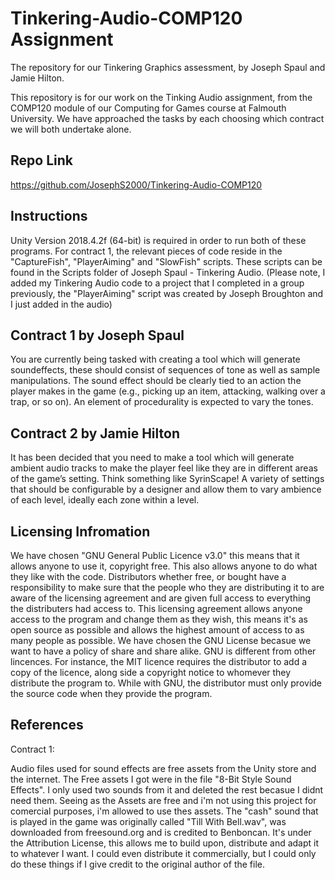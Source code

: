 # Tinkering-Audio-COMP120 Assignment
The repository for our Tinkering Graphics assessment, by Joseph Spaul and Jamie Hilton.

This repository is for our work on the Tinking Audio assignment, from the COMP120 module of our Computing for Games course at Falmouth University. We have approached the tasks by each choosing which contract we will both undertake alone.

## Repo Link
https://github.com/JosephS2000/Tinkering-Audio-COMP120

## Instructions

Unity Version 2018.4.2f (64-bit) is required in order to run both of these programs.
For contract 1, the relevant pieces of code reside in the "CaptureFish", "PlayerAiming" and "SlowFish" scripts. These scripts can be found in the Scripts folder of Joseph Spaul - Tinkering Audio. (Please note, I added my Tinkering Audio code to a project that I completed in a group previously, the "PlayerAiming" script was created by Joseph Broughton and I just added in the audio)

## Contract 1 by Joseph Spaul

You are currently being tasked with creating a tool which will generate soundeffects, these should consist of sequences of tone as well as sample manipulations. The sound effect should be clearly tied to an action the player makes in the game (e.g., picking up an item, attacking, walking over a trap, or so on). An element of procedurality is expected to vary the tones.

## Contract 2 by Jamie Hilton

It has been decided that you need to make a tool which will generate ambient audio tracks to make the player feel like they are in different areas of the game’s setting. Think something like SyrinScape! A variety of settings that should be configurable by a designer and allow them to vary ambience of each level, ideally each zone within a level.

## Licensing Infromation 
We have chosen "GNU General Public Licence v3.0" this means that it allows anyone to use it, copyright free. This also allows anyone to do what they like with the code. Distributors whether free, or bought have a responsibility to make sure that the people who they are distributing it to are aware of the licensing agreement and are given full access to everything the distributers had access to. This licensing agreement allows anyone access to the program and change them as they wish, this means it's as open source as possible and allows the highest amount of access to as many people as possible. We have chosen the GNU License becasue we want to have a policy of share and share alike. GNU is different from other lincences. For instance, the MIT licence  requires the distributor to add a copy of the licence, along side a copyright notice to whomever they distribute the program to. While with GNU, the distributor must only provide the source code when they provide the program.

## References 

Contract 1:

Audio files used for sound effects are free assets from the Unity store and the internet. The Free assets I got were in the file "8-Bit Style Sound Effects". I only used two sounds from it and deleted the rest becasue I didnt need them. Seeing as the Assets are free and i'm not using this project for comercial purposes, i'm allowed to use thes assets. The "cash" sound that is played in the game was originally called "Till With Bell.wav", was downloaded from freesound.org and is credited to Benboncan. It's under the Attribution License, this allows me to build upon, distribute and adapt it to whatever I want. I could even distribute it commercially, but I could only do these things if I give credit to the original author of the file.

